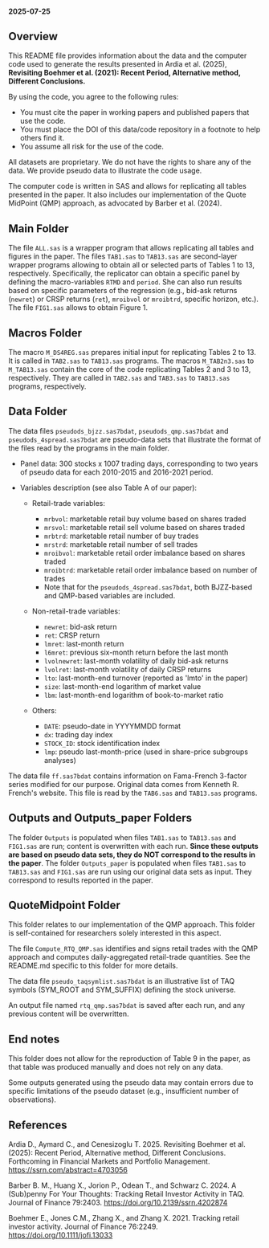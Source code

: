 #### 2025-07-25

## Overview

This README file provides information about the data and the computer code used to generate the results presented in Ardia et al. (2025), **Revisiting Boehmer et al. (2021): Recent Period, Alternative method, Different Conclusions.**

By using the code, you agree to the following rules:

- You must cite the paper in working papers and published papers that use the code.
- You must place the DOI of this data/code repository in a footnote to help others find it.
- You assume all risk for the use of the code.

All datasets are proprietary. We do not have the rights to share any of the data. We provide pseudo data to illustrate the code usage. 

The computer code is written in SAS and allows for replicating all tables presented in the paper. It also includes our implementation of the Quote MidPoint (QMP) approach, as advocated by Barber et al. (2024).

## Main Folder

The file `ALL.sas` is a wrapper program that allows replicating all tables and figures in the paper.
The files `TAB1.sas` to `TAB13.sas` are second-layer wrapper programs allowing to obtain all or selected parts of Tables 1 to 13, respectively.
Specifically, the replicator can obtain a specific panel by defining the macro-variables `RTMD` and `period`. She can also run results based on specific parameters of the regression (e.g., bid-ask returns (`newret`) or CRSP returns (`ret`), `mroibvol` or `mroibtrd`, specific horizon, etc.).
The file `FIG1.sas` allows to obtain Figure 1.

## Macros Folder

The macro `M_DS4REG.sas` prepares initial input for replicating Tables 2 to 13. It is called in `TAB2.sas` to `TAB13.sas` programs.
The macros `M_TAB2n3.sas` to `M_TAB13.sas` contain the core of the code replicating Tables 2 and 3 to 13, respectively. They are called in `TAB2.sas` and `TAB3.sas` to `TAB13.sas` programs, respectively.

## Data Folder

The data files `pseudods_bjzz.sas7bdat`, `pseudods_qmp.sas7bdat` and `pseudods_4spread.sas7bdat` are pseudo-data sets that illustrate the format of the files read by the programs in the main folder.

- Panel data: 300 stocks x 1007 trading days, corresponding to two years of pseudo data for each 2010-2015 and 2016-2021 period.

- Variables description (see also Table A of our paper):

  * Retail-trade variables:
	* `mrbvol`: marketable retail buy volume based on shares traded
	* `mrsvol`: marketable retail sell volume based on shares traded
	* `mrbtrd`: marketable retail number of buy trades
	* `mrstrd`: marketable retail number of sell trades
	* `mroibvol`: marketable retail order imbalance based on shares traded
	* `mroibtrd`: marketable retail order imbalance based on number of trades
	* Note that for the `pseudods_4spread.sas7bdat`, both BJZZ-based and QMP-based variables are included.
	
  * Non-retail-trade variables:
	* `newret`: bid-ask return
	* `ret`: CRSP return
	* `lmret`: last-month return
	* `l6mret`: previous six-month return before the last month
	* `lvolnewret`: last-month volatility of daily bid-ask returns
	* `lvolret`: last-month volatility of daily CRSP returns
	* `lto`: last-month-end turnover (reported as 'lmto' in the paper)
	* `size`: last-month-end logarithm of market value
	* `lbm`: last-month-end logarithm of book-to-market ratio
	
  * Others:
	* `DATE`: pseudo-date in YYYYMMDD format
	* `dx`: trading day index
	* `STOCK_ID`: stock identification index
	* `lmp`: pseudo last-month-price (used in share-price subgroups analyses)

The data file `ff.sas7bdat` contains information on Fama-French 3-factor series modified for our purpose. Original data comes from Kenneth R. French's website. This file is read by the `TAB6.sas` and `TAB13.sas` programs.

## Outputs and Outputs_paper Folders

The folder `Outputs` is populated when files `TAB1.sas` to `TAB13.sas` and `FIG1.sas` are run; content is overwritten with each run. **Since these outputs are based on pseudo data sets, they do NOT correspond to the results in the paper**.
The folder `Outputs_paper` is populated when files `TAB1.sas` to `TAB13.sas` and `FIG1.sas` are run using our original data sets as input. They correspond to results reported in the paper.

## QuoteMidpoint Folder

This folder relates to our implementation of the QMP approach. This folder is self-contained for researchers solely interested in this aspect.

The file `Compute_RTQ_QMP.sas` identifies and signs retail trades with the QMP approach and computes daily-aggregated retail-trade quantities. See the README.md specific to this folder for more details.

The data file `pseudo_taqsymlist.sas7bdat` is an illustrative list of TAQ symbols (SYM_ROOT and SYM_SUFFIX) defining the stock universe.

An output file named `rtq_qmp.sas7bdat` is saved after each run, and any previous content will be overwritten.

## End notes

This folder does not allow for the reproduction of Table 9 in the paper, as that table was produced manually and does not rely on any data.

Some outputs generated using the pseudo data may contain errors due to specific limitations of the pseudo dataset (e.g., insufficient number of observations).

## References

Ardia D., Aymard C., and Cenesizoglu T. 2025. Revisiting Boehmer et al. (2025): Recent Period, Alternative method, Different Conclusions. Forthcoming in Financial Markets and Portfolio Management. https://ssrn.com/abstract=4703056

Barber B. M., Huang X., Jorion P., Odean T., and Schwarz C. 2024. A (Sub)penny For Your Thoughts: Tracking Retail Investor Activity in TAQ. Journal of Finance 79:2403. https://doi.org/10.2139/ssrn.4202874

Boehmer E., Jones C.M., Zhang X., and Zhang X. 2021. Tracking retail investor activity. Journal of Finance 76:2249. https://doi.org/10.1111/jofi.13033 
